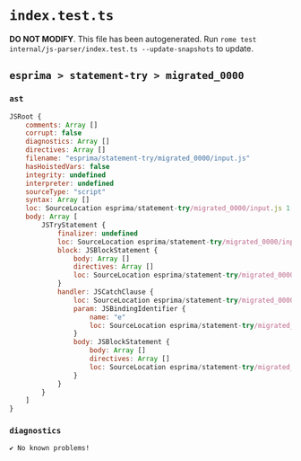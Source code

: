 # `index.test.ts`

**DO NOT MODIFY**. This file has been autogenerated. Run `rome test internal/js-parser/index.test.ts --update-snapshots` to update.

## `esprima > statement-try > migrated_0000`

### `ast`

```javascript
JSRoot {
	comments: Array []
	corrupt: false
	diagnostics: Array []
	directives: Array []
	filename: "esprima/statement-try/migrated_0000/input.js"
	hasHoistedVars: false
	integrity: undefined
	interpreter: undefined
	sourceType: "script"
	syntax: Array []
	loc: SourceLocation esprima/statement-try/migrated_0000/input.js 1:0-2:0
	body: Array [
		JSTryStatement {
			finalizer: undefined
			loc: SourceLocation esprima/statement-try/migrated_0000/input.js 1:0-1:21
			block: JSBlockStatement {
				body: Array []
				directives: Array []
				loc: SourceLocation esprima/statement-try/migrated_0000/input.js 1:4-1:7
			}
			handler: JSCatchClause {
				loc: SourceLocation esprima/statement-try/migrated_0000/input.js 1:8-1:21
				param: JSBindingIdentifier {
					name: "e"
					loc: SourceLocation esprima/statement-try/migrated_0000/input.js 1:15-1:16 (e)
				}
				body: JSBlockStatement {
					body: Array []
					directives: Array []
					loc: SourceLocation esprima/statement-try/migrated_0000/input.js 1:18-1:21
				}
			}
		}
	]
}
```

### `diagnostics`

```
✔ No known problems!

```
